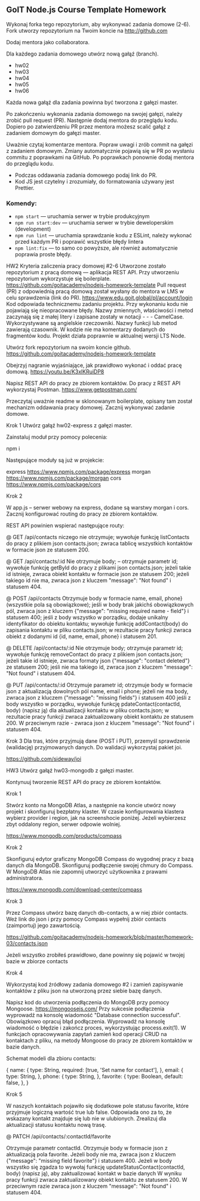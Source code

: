 ## GoIT Node.js Course Template Homework

Wykonaj forka tego repozytorium, aby wykonywać zadania domowe (2-6). Fork utworzy repozytorium na Twoim koncie na http://github.com

Dodaj mentora jako collaboratora.

Dla każdego zadania domowego utwórz nową gałąź (branch).

- hw02
- hw03
- hw04
- hw05
- hw06

Każda nowa gałąź dla zadania powinna być tworzona z gałęzi master.

Po zakończeniu wykonania zadania domowego na swojej gałęzi, należy zrobić pull request (PR). Następnie dodaj mentora do przeglądu kodu. Dopiero po zatwierdzeniu PR przez mentora możesz scalić gałąź z zadaniem domowym do gałęzi master.

Uważnie czytaj komentarze mentora. Popraw uwagi i zrób commit na gałęzi z zadaniem domowym. Zmiany automatycznie pojawią się w PR po wysłaniu commitu z poprawkami na GitHub. Po poprawkach ponownie dodaj mentora do przeglądu kodu.

- Podczas oddawania zadania domowego podaj link do PR.
- Kod JS jest czytelny i zrozumiały, do formatowania używany jest Prettier.

### Komendy:

- `npm start` &mdash; uruchamia serwer w trybie produkcyjnym
- `npm run start:dev` &mdash; uruchamia serwer w trybie deweloperskim (development)
- `npm run lint` &mdash; uruchamia sprawdzanie kodu z ESLint, należy wykonać przed każdym PR i poprawić wszystkie błędy lintera
- `npm lint:fix` &mdash; to samo co powyższe, ale również automatycznie poprawia proste błędy.

HW2
Kryteria zaliczenia pracy domowej #2-6
Utworzone zostało repozytorium z pracą domową — aplikacja REST API.
Przy utworzeniu repozytorium wykorzystuje się boilerplate. https://github.com/goitacademy/nodejs-homework-template
Pull request (PR) z odpowiednią pracą domową został wysłany do mentora w LMS w celu sprawdzenia (link do PR). https://www.edu.goit.global/pl/account/login
Kod odpowiada technicznemu zadaniu projektu.
Przy wykonaniu kodu nie pojawiają się nieopracowane błędy.
Nazwy zmiennych, właściwości i metod zaczynają się z małej litery i zapisane zostały w notacji - - - CamelCase. Wykorzystywane są angielskie rzeczowniki.
Nazwy funkcji lub metod zawierają czasownik.
W kodzie nie ma komentarzy dodanych do fragmentów kodu.
Projekt działa poprawnie w aktualnej wersji LTS Node.

Utwórz fork repozytorium na swoim koncie github.
https://github.com/goitacademy/nodejs-homework-template

Obejrzyj nagranie wyjaśniające, jak prawidłowo wykonać i oddać pracę domową.
https://youtu.be/K3xlKRuiDP8

Napisz REST API do pracy ze zbiorem kontaktów. Do pracy z REST API wykorzystaj Postman.
https://www.getpostman.com/

Przeczytaj uważnie readme w sklonowanym boilerplate, opisany tam został mechanizm oddawania pracy domowej. Zacznij wykonywać zadanie domowe.

Krok 1
Utwórz gałąź hw02-express z gałęzi master.

Zainstaluj moduł przy pomocy polecenia:

npm i

Następujące moduły są już w projekcie:

express https://www.npmjs.com/package/express
morgan https://www.npmjs.com/package/morgan
cors https://www.npmjs.com/package/cors

Krok 2

W app.js – serwer webowy na express, dodane są warstwy morgan i cors. Zacznij konfigurować routing do pracy ze zbiorem kontaktów.

REST API powinien wspierać następujące routy:

@ GET /api/contacts
niczego nie otrzymuje;
wywołuje funkcję listContacts do pracy z plikiem json contacts.json;
zwraca tablicę wszystkich kontaktów w formacie json ze statusem 200.

@ GET /api/contacts/:id
Nie otrzymuje body; – otrzymuje parametr id;
wywołuje funkcję getById do pracy z plikami json contacts.json;
jeżeli takie id istnieje, zwraca obiekt kontaktu w formacie json ze statusem 200;
jeżeli takiego id nie ma, zwraca json z kluczem "message": "Not found" i statusem 404.

@ POST /api/contacts
Otrzymuje body w formacie name, email, phone} (wszystkie pola są obowiązkowe);
jeśli w body brak jakichś obowiązkowych pól, zwraca json z kluczem {"message": "missing required name - field"} i statusem 400;
jeśli z body wszystko w porządku, dodaje unikalny identyfikator do obiektu kontaktu;
wywołuje funkcję addContact(body) do zapisania kontaktu w pliku contacts.json;
w rezultacie pracy funkcji zwraca obiekt z dodanymi id {id, name, email, phone} i statusem 201.

@ DELETE /api/contacts/:id
Nie otrzymuje body;
otrzymuje parametr id;
wywołuje funkcję removeContact do pracy z plikiem json contacts.json;
jeżeli takie id istnieje, zwraca formaty json {"message": "contact deleted"} ze statusem 200;
jeśli nie ma takiego id, zwraca json z kluczem "message": "Not found" i statusem 404.

@ PUT /api/contacts/:id
Otrzymuje parametr id;
otrzymuje body w formacie json z aktualizacją dowolnych pól name, email i phone;
jeżeli nie ma body, zwraca json z kluczem {"message": "missing fields"} i statusem 400
jeśli z body wszystko w porządku, wywołuje funkcję pdateContact(contactId, body) (napisz ją) dla aktualizacji kontaktu w pliku contacts.json;
w rezultacie pracy funkcji zwraca zaktualizowany obiekt kontaktu ze statusem 200. W przeciwnym razie - zwraca json z kluczem "message": "Not found" i statusem 404.

Krok 3
Dla tras, które przyjmują dane (POST i PUT), przemyśl sprawdzenie (walidację) przyjmowanych danych. Do walidacji wykorzystaj pakiet joi.

https://github.com/sideway/joi

HW3
Utwórz gałąź hw03-mongodb z gałęzi master.

Kontynuuj tworzenie REST API do pracy ze zbiorem kontaktów.

Krok 1

Stwórz konto na MongoDB Atlas, a następnie na koncie utwórz nowy projekt i skonfiguruj bezpłatny klaster. W czasie konfigurowania klastera wybierz provider i region, jak na screenshocie poniżej. Jeżeli wybierzesz zbyt oddalony region, serwer odpowie wolniej.

https://www.mongodb.com/products/compass

Krok 2

Skonfiguruj edytor graficzny MongoDB Compass do wygodnej pracy z bazą danych dla MongoDB. Skonfiguruj podłączenie swojej chmury do Compass. W MongoDB Atlas nie zapomnij utworzyć użytkownika z prawami administratora.

https://www.mongodb.com/download-center/compass

Krok 3

Przez Compass utwórz bazę danych db-contacts, a w niej zbiór contacts. Weź link do json i przy pomocy Compass wypełnij zbiór contacts (zaimportuj) jego zawartością.

https://github.com/goitacademy/nodejs-homework/blob/master/homework-03/contacts.json

Jeżeli wszystko zrobiłeś prawidłowo, dane powinny się pojawić w twojej bazie w zbiorze contacts

Krok 4

Wykorzystaj kod źródłowy zadania domowego #2 i zamień zapisywanie kontaktów z pliku json na utworzoną przez siebie bazę danych.

Napisz kod do utworzenia podłączenia do MongoDB przy pomocy Mongoose. https://mongoosejs.com/
Przy sukcesie podłączenia wyprowadź na konsolę wiadomość "Database connection successful".
Obowiązkowo opracuj błąd podłączenia. Wyprowadź na konsolę wiadomość o błędzie i zakończ proces, wykorzystując process.exit(1).
W funkcjach opracowywania zapytań zamień kod operacji CRUD na kontaktach z pliku, na metody Mongoose do pracy ze zbiorem kontaktów w bazie danych.

Schemat modeli dla zbioru contacts:

{
name: {
type: String,
required: [true, 'Set name for contact'],
},
email: {
type: String,
},
phone: {
type: String,
},
favorite: {
type: Boolean,
default: false,
},
}

Krok 5

W naszych kontaktach pojawiło się dodatkowe pole statusu favorite, które przyjmuje logiczną wartość true lub false. Odpowiada ono za to, że wskazany kontakt znajduje się lub nie w ulubionych. Zrealizuj dla aktualizacji statusu kontaktu nową trasę.

@ PATCH /api/contacts/:contactId/favorite

Otrzymuje parametr contactId.
Otrzymuje body w formacie json z aktualizacją pola favorite.
Jeżeli body nie ma, zwraca json z kluczem {"message": "missing field favorite"} i statusem 400.
Jeżeli w body wszystko się zgadza to wywołaj funkcję updateStatusContact(contactId, body) (napisz ją), aby zaktualizować kontakt w bazie danych
W wyniku pracy funkcji zwraca zaktualizowany obiekt kontaktu ze statusem 200. W przeciwnym razie zwraca json z kluczem "message": "Not found" i statusem 404.

